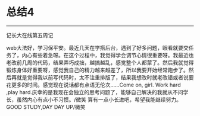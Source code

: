 ﻿# 总结4


---

记长大在线第五周记

web大法好，学习保平安。最近几天在学搭后台，遇到了好多问题，眼看就要交任务了，内心有些着急呀。在这个过程中，我觉得学会调节心情很重要呀。我最近也老改前几周的代码，结果弄巧成拙，越搞越乱，感觉整个人都蒙了。然后我就觉得锻炼身体好重要呀，感觉我自己的精力越来越差了，所以我要开始经常跑步了。然后再就是觉得我以前写代码时，太不注重排版了，结果我想改时就老改错或者说要花更多的时间。感觉现在说话都有点语无伦次……Come on, girl.
Work hard ,play hard.庆幸的是我现在会独立的思考问题了，能够自己解决的我就从不问学长，虽然内心有点小不习惯。/微笑  算有一点小长进吧，希望我能继续努力。GOOD STUDY,DAY DAY UP/微笑





